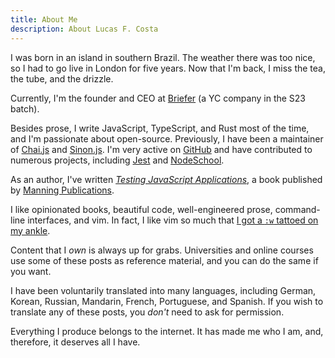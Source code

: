 ```yaml
---
title: About Me
description: About Lucas F. Costa
---
```


I was born in an island in southern Brazil. The weather there was too nice, so I had to go live in London for five years. Now that I'm back, I miss the tea, the tube, and the drizzle.

Currently, I'm the founder and CEO at [Briefer](https://briefer.cloud) (a YC company in the S23 batch).

Besides prose, I write JavaScript, TypeScript, and Rust most of the time, and I'm passionate about open-source. Previously, I have been a maintainer of [Chai.js](http://chaijs.com/) and [Sinon.js](http://sinonjs.org/). I'm very active on [GitHub](https://github.com/lucasfcosta) and have contributed to numerous projects, including [Jest](https://github.com/facebook/jest) and [NodeSchool](https://nodeschool.io/).

As an author, I've written [*Testing JavaScript Applications*](https://www.manning.com/books/testing-javascript-applications), a book published by [Manning Publications](https://www.manning.com/).

I like opinionated books, beautiful code, well-engineered prose, command-line interfaces, and vim. In fact, I like vim so much that [I got a `:w` tattoed on my ankle](/assets/vimtattoo.jpg).

Content that I *own* is always up for grabs. Universities and online courses use some of these posts as reference material, and you can do the same if you want.

I have been voluntarily translated into many languages, including German, Korean, Russian, Mandarin, French, Portuguese, and Spanish. If you wish to translate any of these posts, you *don't* need to ask for permission.

Everything I produce belongs to the internet. It has made me who I am, and, therefore, it deserves all I have.